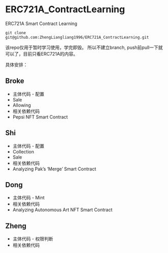 # ERC721A_ContractLearning
ERC721A Smart Contract Learning

```
git clone git@github.com:ZhengLiangliang1996/ERC721A_ContractLearning.git
```

该repo仅用于暂时学习使用，学完即毁。 所以不建立branch, push前pull一下就可以了，目前只看ERC721A的内容。

具体安排：

## Broke
- 主体代码 - 配置
- Sale
- Allowing
- 相关依赖代码
- Pepsi NFT Smart Contract

## Shi
- 主体代码 - 配置
- Collection
- Sale
- 相关依赖代码
- Analyzing Pak’s ‘Merge’ Smart Contract

## Dong
- 主体代码 - Mint
- 相关依赖代码	
- Analyzing Autonomous Art NFT Smart Contract

## Zheng 
- 主体代码 - 权限判断
- 相关依赖代码
